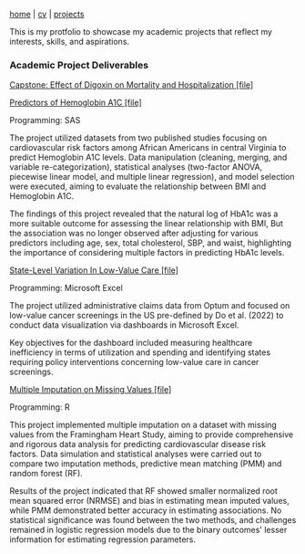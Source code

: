 [home](thyangjes.github.io/) | [cv](https://thyangjes.github.io//files/Tzu-Hsuan_Yang_Resume_Apr2024-1.pdf) | [projects](https://thyangjes.github.io//projects.html) 

This is my protfolio to showcase my academic projects that reflect my interests, skills, and aspirations. 


### Academic Project Deliverables

<ins> Capstone: Effect of Digoxin on Mortality and Hospitalization </ins> [[file]](https://thyangjes.github.io//files/.pdf)




<ins> Predictors of Hemoglobin A1C  </ins> [[file]](https://thyangjes.github.io//files/BS805_Course%20Project_JYang.pdf)

Programming: SAS

The project utilized datasets from two published studies focusing on cardiovascular risk factors among African Americans in central Virginia to predict Hemoglobin A1C levels. Data manipulation (cleaning, merging, and variable re-categorization), statistical analyses (two-factor ANOVA, piecewise linear model, and multiple linear regression), and model selection were executed, aiming to evaluate the relationship between BMI and Hemoglobin A1C.

The findings of this project revealed that the natural log of HbA1c was a more suitable outcome for assessing the linear relationship with BMI, But the association was no longer observed after adjusting for various predictors including age, sex, total cholesterol, SBP, and waist, highlighting the importance of considering multiple factors in predicting HbA1c levels.



<ins> State-Level Variation In Low-Value Care  </ins> [[file]](https://thyangjes.github.io//files/Dashboard_LowValueCare.pdf)

Programming: Microsoft Excel

The project utilized administrative claims data from Optum and focused on low-value cancer screenings in the US pre-defined by Do et al. (2022) to conduct data visualization via dashboards in Microsoft Excel. 

Key objectives for the dashboard included measuring healthcare inefficiency in terms of utilization and spending and identifying states requiring policy interventions concerning low-value care in cancer screenings.



<ins> Multiple Imputation on Missing Values   </ins> [[file]](https://thyangjes.github.io//files/BS845%20Final%20Project_JYang_revised.pdf)

Programming: R

This project implemented multiple imputation on a dataset with missing values from the Framingham Heart Study, aiming to provide comprehensive and rigorous data analysis for predicting cardiovascular disease risk factors. Data simulation and statistical analyses were carried out to compare two imputation methods, predictive mean matching (PMM) and random forest (RF). 

Results of the project indicated that RF showed smaller normalized root mean squared error (NRMSE) and bias in estimating mean imputed values, while PMM demonstrated better accuracy in estimating associations. No statistical significance was found between the two methods, and challenges remained in logistic regression models due to the binary outcomes' lesser information for estimating regression parameters.
